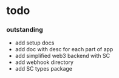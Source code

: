 

# todo

### outstanding
- add setup docs
- add doc with desc for each part of app
- add simplified web3 backend with SC 
- add webhook directory
- add SC types package 